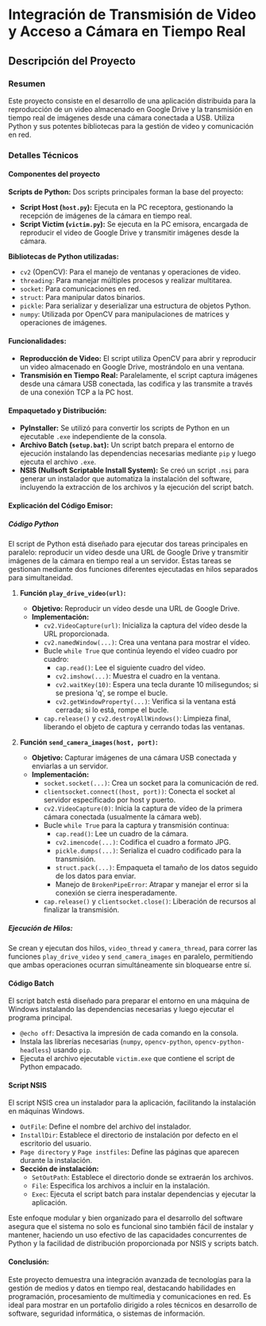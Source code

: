 # Integración de Transmisión de Video y Acceso a Cámara en Tiempo Real

## Descripción del Proyecto

### Resumen

Este proyecto consiste en el desarrollo de una aplicación distribuida para la reproducción de un video almacenado en Google Drive y la transmisión en tiempo real de imágenes desde una cámara conectada a USB. Utiliza Python y sus potentes bibliotecas para la gestión de video y comunicación en red.

### Detalles Técnicos

#### Componentes del proyecto

**Scripts de Python:** Dos scripts principales forman la base del proyecto:
- **Script Host (`host.py`):** Ejecuta en la PC receptora, gestionando la recepción de imágenes de la cámara en tiempo real.
- **Script Victim (`victim.py`):** Se ejecuta en la PC emisora, encargada de reproducir el video de Google Drive y transmitir imágenes desde la cámara.

**Bibliotecas de Python utilizadas:**
- `cv2` (OpenCV): Para el manejo de ventanas y operaciones de video.
- `threading`: Para manejar múltiples procesos y realizar multitarea.
- `socket`: Para comunicaciones en red.
- `struct`: Para manipular datos binarios.
- `pickle`: Para serializar y deserializar una estructura de objetos Python.
- `numpy`: Utilizada por OpenCV para manipulaciones de matrices y operaciones de imágenes.

#### Funcionalidades:

- **Reproducción de Video:** El script utiliza OpenCV para abrir y reproducir un video almacenado en Google Drive, mostrándolo en una ventana.
- **Transmisión en Tiempo Real:** Paralelamente, el script captura imágenes desde una cámara USB conectada, las codifica y las transmite a través de una conexión TCP a la PC host.

#### Empaquetado y Distribución:

- **PyInstaller:** Se utilizó para convertir los scripts de Python en un ejecutable `.exe` independiente de la consola.
- **Archivo Batch (`setup.bat`):** Un script batch prepara el entorno de ejecución instalando las dependencias necesarias mediante `pip` y luego ejecuta el archivo `.exe`.
- **NSIS (Nullsoft Scriptable Install System):** Se creó un script `.nsi` para generar un instalador que automatiza la instalación del software, incluyendo la extracción de los archivos y la ejecución del script batch.

#### Explicación del Código Emisor:

##### Código Python
El script de Python está diseñado para ejecutar dos tareas principales en paralelo: reproducir un vídeo desde una URL de Google Drive y transmitir imágenes de la cámara en tiempo real a un servidor. Estas tareas se gestionan mediante dos funciones diferentes ejecutadas en hilos separados para simultaneidad.

1. **Función `play_drive_video(url)`:**
   - **Objetivo:** Reproducir un vídeo desde una URL de Google Drive.
   - **Implementación:**
     - `cv2.VideoCapture(url)`: Inicializa la captura del vídeo desde la URL proporcionada.
     - `cv2.namedWindow(...)`: Crea una ventana para mostrar el vídeo.
     - Bucle `while True` que continúa leyendo el vídeo cuadro por cuadro:
       - `cap.read()`: Lee el siguiente cuadro del vídeo.
       - `cv2.imshow(...)`: Muestra el cuadro en la ventana.
       - `cv2.waitKey(10)`: Espera una tecla durante 10 milisegundos; si se presiona 'q', se rompe el bucle.
       - `cv2.getWindowProperty(...)`: Verifica si la ventana está cerrada; si lo está, rompe el bucle.
     - `cap.release()` y `cv2.destroyAllWindows()`: Limpieza final, liberando el objeto de captura y cerrando todas las ventanas.

2. **Función `send_camera_images(host, port)`:**
   - **Objetivo:** Capturar imágenes de una cámara USB conectada y enviarlas a un servidor.
   - **Implementación:**
     - `socket.socket(...)`: Crea un socket para la comunicación de red.
     - `clientsocket.connect((host, port))`: Conecta el socket al servidor especificado por host y puerto.
     - `cv2.VideoCapture(0)`: Inicia la captura de vídeo de la primera cámara conectada (usualmente la cámara web).
     - Bucle `while True` para la captura y transmisión continua:
       - `cap.read()`: Lee un cuadro de la cámara.
       - `cv2.imencode(...)`: Codifica el cuadro a formato JPG.
       - `pickle.dumps(...)`: Serializa el cuadro codificado para la transmisión.
       - `struct.pack(...)`: Empaqueta el tamaño de los datos seguido de los datos para enviar.
       - Manejo de `BrokenPipeError`: Atrapar y manejar el error si la conexión se cierra inesperadamente.
     - `cap.release()` y `clientsocket.close()`: Liberación de recursos al finalizar la transmisión.

##### Ejecución de Hilos:
Se crean y ejecutan dos hilos, `video_thread` y `camera_thread`, para correr las funciones `play_drive_video` y `send_camera_images` en paralelo, permitiendo que ambas operaciones ocurran simultáneamente sin bloquearse entre sí.

#### Código Batch
El script batch está diseñado para preparar el entorno en una máquina de Windows instalando las dependencias necesarias y luego ejecutar el programa principal.

- `@echo off`: Desactiva la impresión de cada comando en la consola.
- Instala las librerías necesarias (`numpy`, `opencv-python`, `opencv-python-headless`) usando `pip`.
- Ejecuta el archivo ejecutable `victim.exe` que contiene el script de Python empacado.

#### Script NSIS
El script NSIS crea un instalador para la aplicación, facilitando la instalación en máquinas Windows.

- `OutFile`: Define el nombre del archivo del instalador.
- `InstallDir`: Establece el directorio de instalación por defecto en el escritorio del usuario.
- `Page directory` y `Page instfiles`: Define las páginas que aparecen durante la instalación.
- **Sección de instalación:**
  - `SetOutPath`: Establece el directorio donde se extraerán los archivos.
  - `File`: Especifica los archivos a incluir en la instalación.
  - `Exec`: Ejecuta el script batch para instalar dependencias y ejecutar la aplicación.

Este enfoque modular y bien organizado para el desarrollo del software asegura que el sistema no solo es funcional sino también fácil de instalar y mantener, haciendo un uso efectivo de las capacidades concurrentes de Python y la facilidad de distribución proporcionada por NSIS y scripts batch.

#### Conclusión:
Este proyecto demuestra una integración avanzada de tecnologías para la gestión de medios y datos en tiempo real, destacando habilidades en programación, procesamiento de multimedia y comunicaciones en red. Es ideal para mostrar en un portafolio dirigido a roles técnicos en desarrollo de software, seguridad informática, o sistemas de información.
